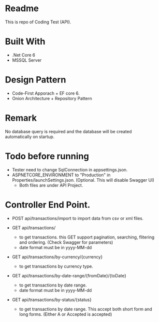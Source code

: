 # Readme
This is repo of Coding Test (API).

# Built With
- .Net Core 6
- MSSQL Server

# Design Pattern
- Code-First Apporach + EF core 6.
- Onion Architecture + Repository Pattern

# Remark
No database query is required and the database will be created automatically on startup.

# Todo before running
- Tester need to change SqlConnection in appsettings.json.
- ASPNETCORE_ENVIRONMENT to "Production" in Properties/launchSettings.json. (Optional. This will disable Swagger UI)
  - Both files are under API Project.

# Controller End Point.
- POST  api/transactions/import
  to import data from csv or xml files.
  
- GET   api/transactions/
  - to get transactions. this GET support pagination, searching, flitering and ordering. (Check Swagger for parameters)
  - date format must be in yyyy-MM-dd
  
- GET   api/transactions/by-currency/{currency}
  - to get transactions by currency type.
 
- GET   api/transactions/by-date-range/{fromDate}/{toDate}
  - to get transactions by date range. 
  - date format must be in yyyy-MM-dd
  
- GET   api/transactions/by-status/{status}
  - to get transactions by date range. This accept both short form and long forms. (Either A or Accepted is accepted)
